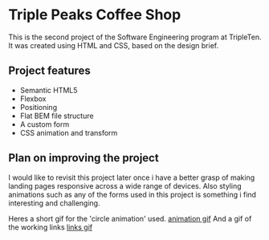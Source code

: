 # Triple Peaks Coffee Shop

This is the second project of the Software Engineering program at TripleTen. It was created using HTML and CSS, based on the design brief.

## Project features

- Semantic HTML5
- Flexbox
- Positioning
- Flat BEM file structure
- A custom form
- CSS animation and transform

## Plan on improving the project

I would like to revisit this project later once i have a better grasp of making landing pages responsive across a wide range of devices.
Also styling animations such as any of the forms used in this project is something i find interesting and challenging.

Heres a short gif for the 'circle animation' used. [animation gif](https://media.giphy.com/media/yQkFKTdGuwRjb3cxQT/giphy.gif)
And a gif of the working links [links gif](https://media.giphy.com/media/v1.Y2lkPTc5MGI3NjExcDBmaDJzdW16b3Z1a2ZwODBla3hyNGM3OGF4d3E3NHIxMHl3ZGc3YiZlcD12MV9pbnRlcm5hbF9naWZfYnlfaWQmY3Q9Zw/v8W9voH3hW6i8cMnip/giphy.gif)
